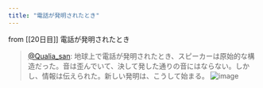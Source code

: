 ```yaml
---
title: "電話が発明されたとき"
---
```


from [[20日目]]
電話が発明されたとき
> [@Qualia_san](https://twitter.com/Qualia_san/status/1592545839943241728?s=20&t=MEMMEFunMNJ_5RYKaSlwFw): 地球上で電話が発明されたとき、スピーカーは原始的な構造だった。音は歪んでいて、決して発した通りの音にはならない。しかし、情報は伝えられた。新しい発明は、こうして始まる。
> ![image](https://pbs.twimg.com/media/Fhna7vUVsAAtr4s.png)
